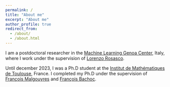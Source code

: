 ```yaml
---
permalink: /
title: "About me"
excerpt: "About me"
author_profile: true
redirect_from: 
  - /about/
  - /about.html
---
```


I am a postdoctoral researcher in the [Machine Learning Genoa Center](https://malga.unige.it/), Italy, where I work under the supervision of [Lorenzo Rosasco](http://web.mit.edu/lrosasco/www/). 

Until december 2023, I was a Ph.D student at the [Institut de Mathématiques de Toulouse](https://www.math.univ-toulouse.fr/fr/), France. I completed my Ph.D under the supervision of [François Malgouyres](https://www.math.univ-toulouse.fr/~fmalgouy/) and [François Bachoc](https://www.math.univ-toulouse.fr/~fbachoc/).

